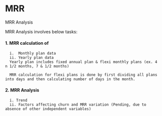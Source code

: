 # MRR
MRR Analysis

MRR Analysis involves below tasks:
#### 1. MRR calculation of 
      i.  Monthly plan data
      ii. Yearly plan data 
      Yearly plan includes fixed annual plan & flexi monthly plans (ex. 4 n 1/2 months, 7 & 1/2 months)
      
      MRR calculation for flexi plans is done by first dividing all plans into days and then calculating number of days in the month.
    
#### 2. MRR Analysis
      i. Trend
      ii. Factors affecting churn and MRR variation (Pending, due to absence of other independent variables)
          
     
      
      
      
     
